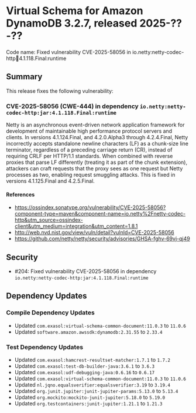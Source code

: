 # Virtual Schema for Amazon DynamoDB 3.2.7, released 2025-??-??

Code name: Fixed vulnerability CVE-2025-58056 in io.netty:netty-codec-http:jar:4.1.118.Final:runtime

## Summary

This release fixes the following vulnerability:

### CVE-2025-58056 (CWE-444) in dependency `io.netty:netty-codec-http:jar:4.1.118.Final:runtime`
Netty is an asynchronous event-driven network application framework for development of maintainable high performance protocol servers and clients. In versions 4.1.124.Final, and 4.2.0.Alpha3 through 4.2.4.Final, Netty incorrectly accepts standalone newline characters (LF) as a chunk-size line terminator, regardless of a preceding carriage return (CR), instead of requiring CRLF per HTTP/1.1 standards. When combined with reverse proxies that parse LF differently (treating it as part of the chunk extension), attackers can craft requests that the proxy sees as one request but Netty processes as two, enabling request smuggling attacks. This is fixed in versions 4.1.125.Final and 4.2.5.Final.
#### References
* https://ossindex.sonatype.org/vulnerability/CVE-2025-58056?component-type=maven&component-name=io.netty%2Fnetty-codec-http&utm_source=ossindex-client&utm_medium=integration&utm_content=1.8.1
* http://web.nvd.nist.gov/view/vuln/detail?vulnId=CVE-2025-58056
* https://github.com/netty/netty/security/advisories/GHSA-fghv-69vj-qj49

## Security

* #204: Fixed vulnerability CVE-2025-58056 in dependency `io.netty:netty-codec-http:jar:4.1.118.Final:runtime`

## Dependency Updates

### Compile Dependency Updates

* Updated `com.exasol:virtual-schema-common-document:11.0.3` to `11.0.6`
* Updated `software.amazon.awssdk:dynamodb:2.31.55` to `2.33.4`

### Test Dependency Updates

* Updated `com.exasol:hamcrest-resultset-matcher:1.7.1` to `1.7.2`
* Updated `com.exasol:test-db-builder-java:3.6.1` to `3.6.3`
* Updated `com.exasol:udf-debugging-java:0.6.16` to `0.6.17`
* Updated `com.exasol:virtual-schema-common-document:11.0.3` to `11.0.6`
* Updated `nl.jqno.equalsverifier:equalsverifier:3.19` to `3.19.4`
* Updated `org.junit.jupiter:junit-jupiter-params:5.13.0` to `5.13.4`
* Updated `org.mockito:mockito-junit-jupiter:5.18.0` to `5.19.0`
* Updated `org.testcontainers:junit-jupiter:1.21.1` to `1.21.3`
